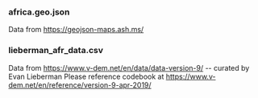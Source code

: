 ### africa.geo.json
Data from https://geojson-maps.ash.ms/

### lieberman_afr_data.csv
Data from https://www.v-dem.net/en/data/data-version-9/ -- curated by Evan Lieberman
Please reference codebook at https://www.v-dem.net/en/reference/version-9-apr-2019/